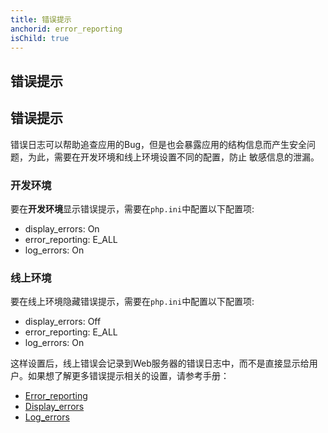 ```yaml
---
title: 错误提示
anchorid: error_reporting
isChild: true
---
```


<h2 id="error_reporting">错误提示</h2>

## 错误提示

错误日志可以帮助追查应用的Bug，但是也会暴露应用的结构信息而产生安全问题，为此，需要在开发环境和线上环境设置不同的配置，防止
敏感信息的泄漏。

### 开发环境

要在**开发环境**显示错误提示，需要在`php.ini`中配置以下配置项:

- display_errors: On
- error_reporting: E_ALL
- log_errors: On

### 线上环境

要在线上环境隐藏错误提示，需要在`php.ini`中配置以下配置项:

- display_errors: Off
- error_reporting: E_ALL
- log_errors: On

这样设置后，线上错误会记录到Web服务器的错误日志中，而不是直接显示给用户。如果想了解更多错误提示相关的设置，请参考手册：

* [Error_reporting](http://www.php.net/manual/en/errorfunc.configuration.php#ini.error-reporting)
* [Display_errors](http://www.php.net/manual/en/errorfunc.configuration.php#ini.display-errors)
* [Log_errors](http://www.php.net/manual/en/errorfunc.configuration.php#ini.log-errors)